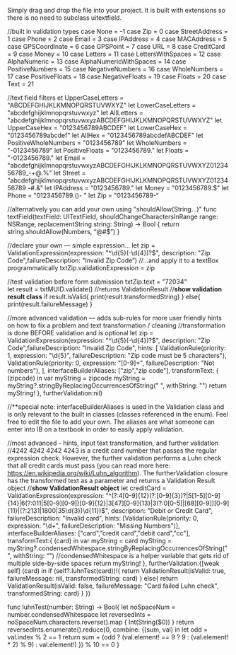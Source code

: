 Simply drag and drop the file into your project.  It is built with extensions so there is no need to subclass uitextfield.

//built in validation types
case None = -1
case Zip = 0
case StreetAddress = 1
case Phone = 2
case Email = 3
case IPAddress = 4
case MACAddress = 5
case GPSCoordinate = 6
case GPSPoint = 7
case URL = 8
case CreditCard = 9
case Money = 10
case Letters = 11
case LettersWithSpaces = 12
case AlphaNumeric = 13
case AlphaNumericWithSpaces = 14
case PositiveNumbers = 15
case NegativeNumbers = 16
case WholeNumbers = 17
case PositiveFloats = 18
case NegativeFloats = 19
case Floats = 20
case Text = 21

//text field filters
et UpperCaseLetters = "ABCDEFGHIJKLKMNOPQRSTUVWXYZ"
let LowerCaseLetters = "abcdefghijklmnopqrstuvwxyz"
let AllLetters = "abcdefghijklmnopqrstuvwxyzABCDEFGHIJKLKMNOPQRSTUVWXYZ"
let UpperCaseHex = "0123456789ABCDEF"
let LowerCaseHex = "0123456789abcdef"
let AllHex = "0123456789abcdefABCDEF"
let PositiveWholeNumbers = "0123456789"
let WholeNumbers = "-0123456789"
let PositiveFloats = "0123456789."
let Floats = "-0123456789."
let Email = "abcdefghijklmnopqrstuvwxyzABCDEFGHIJKLKMNOPQRSTUVWXYZ0123456789_-+@.%"
let Street = "abcdefghijklmnopqrstuvwxyzABCDEFGHIJKLKMNOPQRSTUVWXYZ0123456789 -#.&"
let IPAddress = "0123456789."
let Money = "0123456789.$"
let Phone = "0123456789.()- "
let Zip = "0123456789-“

//alternatively you can add your own using "shouldAllow(String...)"
func textField(textField: UITextField, shouldChangeCharactersInRange range: NSRange, replacementString string: String) -> Bool {
return string.shouldAllow(Numbers, “@#$”)
}

//declare your own — simple expression...
let zip = ValidationExpression(expression: "^\\d{5}(-\\d{4})?$", description: "Zip Code",failureDescription: "Invalid Zip Code”) 
//…and apply it to a textBox programmatically 
txtZip.validationExpression = zip

//test validation before form submission
txtZip.text = "72034"        
let result = txtMUID.validate() //returns ValidationResult
//**show validation result class**
if result.isValid{
print(result.transformedString)
}
else{
print(result.failureMessage)
}

//more advanced validation — adds sub-rules for more user friendly hints on how to fix a problem and text transformation / cleaning
//transformation is done BEFORE validation and is optional
let zip = ValidationExpression(expression: "^\\d{5}(-\\d{4})?$", description: "Zip Code",failureDescription: "Invalid Zip Code", hints: [
ValidationRule(priority: 1, expression: "\\d{5}", failureDescription: "Zip code must be 5 characters"),
ValidationRule(priority: 0, expression: "[0-9]+", failureDescription: "Not numbers"),
], interfaceBuilderAliases: ["zip","zip code"], transformText: { (zipcode) in
var myString = zipcode
myString = myString?.stringByReplacingOccurrencesOfString(" ", withString: "")
return myString!
}, furtherValidation:nil)

//**special note: interfaceBuilderAliases is used in the Validation class and is only relevant to the built in classes (classes referenced in the enum).  Feel free to edit the file to add your own.  The aliases are what someone can enter into IB on a textbook in order to easily apply validation.

//most advanced - hints, input text transformation, and further validation
//4242 4242 4242 4243 is a credit card number that passes the regular expression check.  However, the further validation performs a Luhn check that all credit cards must pass (you can read more here: https://en.wikipedia.org/wiki/Luhn_algorithm).
The furtherValidation closure has the transformed text as a parameter and returns a Validation Result object
//**show ValidationResult object**
let creditCard = ValidationExpression(expression: "^(?:4[0-9]{12}(?:[0-9]{3})?|5[1-5][0-9]{14}|6(?:011|5[0-9][0-9])[0-9]{12}|3[47][0-9]{13}|3(?:0[0-5]|[68][0-9])[0-9]{11}|(?:2131|1800|35\\d{3})\\d{11})$",
description: "Debit or Credit Card",
failureDescription: "Invalid card",
hints: [ValidationRule(priority: 0, expression: "\\d+", failureDescription: "Missing Numbers")],
interfaceBuilderAliases: ["card","credit card","debit card","cc"],
transformText:{ (card) in
var myString = card
myString = myString?.condensedWhitespace.stringByReplacingOccurrencesOfString(" ", withString: “") //condensedWhitespace is a helper variable that gets rid of multiple side-by-side spaces
return myString!
},
furtherValidation:{[weak self] (card) in
if (self?.luhnTest(card))!{
return ValidationResult(isValid: true, failureMessage: nil, transformedString: card)
}
else{
return ValidationResult(isValid: false, failureMessage: "Card failed Luhn check", transformedString: card)
}
})

func luhnTest(number: String) -> Bool{
let noSpaceNum = number.condensedWhitespace
let reversedInts = noSpaceNum.characters.reverse().map
{
Int(String($0))
}
return reversedInts.enumerate().reduce(0, combine: {(sum, val) in let odd = val.index % 2 == 1
return sum + (odd ? (val.element! == 9 ? 9 : (val.element! * 2) % 9) : val.element!)
}) % 10 == 0
}